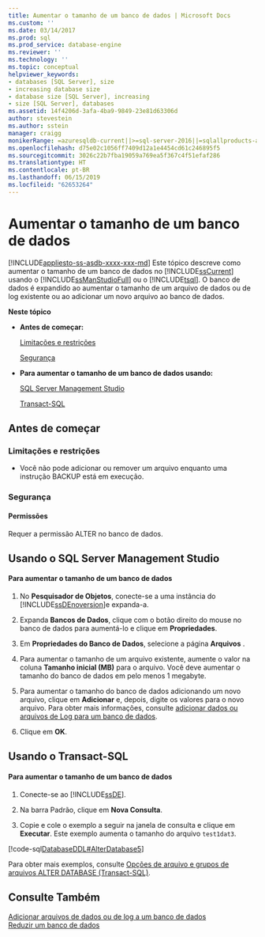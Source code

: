 ```yaml
---
title: Aumentar o tamanho de um banco de dados | Microsoft Docs
ms.custom: ''
ms.date: 03/14/2017
ms.prod: sql
ms.prod_service: database-engine
ms.reviewer: ''
ms.technology: ''
ms.topic: conceptual
helpviewer_keywords:
- databases [SQL Server], size
- increasing database size
- database size [SQL Server], increasing
- size [SQL Server], databases
ms.assetid: 14f4206d-3afa-4ba9-9849-23e81d63306d
author: stevestein
ms.author: sstein
manager: craigg
monikerRange: =azuresqldb-current||>=sql-server-2016||=sqlallproducts-allversions||>=sql-server-linux-2017||=azuresqldb-mi-current
ms.openlocfilehash: d75e02c1056ff7409d12a1e4454cd61c246895f5
ms.sourcegitcommit: 3026c22b7fba19059a769ea5f367c4f51efaf286
ms.translationtype: HT
ms.contentlocale: pt-BR
ms.lasthandoff: 06/15/2019
ms.locfileid: "62653264"
---
```

# <a name="increase-the-size-of-a-database"></a>Aumentar o tamanho de um banco de dados
[!INCLUDE[appliesto-ss-asdb-xxxx-xxx-md](../../includes/appliesto-ss-asdb-xxxx-xxx-md.md)]
  Este tópico descreve como aumentar o tamanho de um banco de dados no [!INCLUDE[ssCurrent](../../includes/sscurrent-md.md)] usando o [!INCLUDE[ssManStudioFull](../../includes/ssmanstudiofull-md.md)] ou o [!INCLUDE[tsql](../../includes/tsql-md.md)]. O banco de dados é expandido ao aumentar o tamanho de um arquivo de dados ou de log existente ou ao adicionar um novo arquivo ao banco de dados.  
  
 **Neste tópico**  
  
-   **Antes de começar:**  
  
     [Limitações e restrições](#Restrictions)  
  
     [Segurança](#Security)  
  
-   **Para aumentar o tamanho de um banco de dados usando:**  
  
     [SQL Server Management Studio](#SSMSProcedure)  
  
     [Transact-SQL](#TsqlProcedure)  
  
##  <a name="BeforeYouBegin"></a> Antes de começar  
  
###  <a name="Restrictions"></a> Limitações e restrições  
  
-   Você não pode adicionar ou remover um arquivo enquanto uma instrução BACKUP está em execução.  
  
###  <a name="Security"></a> Segurança  
  
####  <a name="Permissions"></a> Permissões  
 Requer a permissão ALTER no banco de dados.  
  
##  <a name="SSMSProcedure"></a> Usando o SQL Server Management Studio  
  
#### <a name="to-increase-the-size-of-a-database"></a>Para aumentar o tamanho de um banco de dados  
  
1.  No **Pesquisador de Objetos**, conecte-se a uma instância do [!INCLUDE[ssDEnoversion](../../includes/ssdenoversion-md.md)]e expanda-a.  
  
2.  Expanda **Bancos de Dados**, clique com o botão direito do mouse no banco de dados para aumentá-lo e clique em **Propriedades**.  
  
3.  Em **Propriedades do Banco de Dados**, selecione a página **Arquivos** .  
  
4.  Para aumentar o tamanho de um arquivo existente, aumente o valor na coluna **Tamanho inicial (MB)** para o arquivo. Você deve aumentar o tamanho do banco de dados em pelo menos 1 megabyte.  
  
5.  Para aumentar o tamanho do banco de dados adicionando um novo arquivo, clique em **Adicionar** e, depois, digite os valores para o novo arquivo. Para obter mais informações, consulte [adicionar dados ou arquivos de Log para um banco de dados](../../relational-databases/databases/add-data-or-log-files-to-a-database.md).  
  
6.  Clique em **OK**.  
  
##  <a name="TsqlProcedure"></a> Usando o Transact-SQL  
  
#### <a name="to-increase-the-size-of-a-database"></a>Para aumentar o tamanho de um banco de dados  
  
1.  Conecte-se ao [!INCLUDE[ssDE](../../includes/ssde-md.md)].  
  
2.  Na barra Padrão, clique em **Nova Consulta**.  
  
3.  Copie e cole o exemplo a seguir na janela de consulta e clique em **Executar**. Este exemplo aumenta o tamanho do arquivo `test1dat3`.  
  
 [!code-sql[DatabaseDDL#AlterDatabase5](../../relational-databases/databases/codesnippet/tsql/increase-the-size-of-a-d_1.sql)]  
  
 Para obter mais exemplos, consulte [Opções de arquivo e grupos de arquivos ALTER DATABASE &#40;Transact-SQL&#41;](../../t-sql/statements/alter-database-transact-sql-file-and-filegroup-options.md).  
  
## <a name="see-also"></a>Consulte Também  
 [Adicionar arquivos de dados ou de log a um banco de dados](../../relational-databases/databases/add-data-or-log-files-to-a-database.md)   
 [Reduzir um banco de dados](../../relational-databases/databases/shrink-a-database.md)  
  
  
